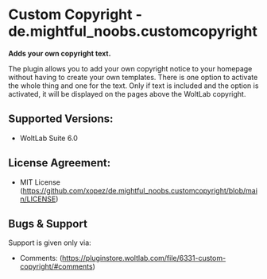 Custom Copyright - de.mightful_noobs.customcopyright
====================
**Adds your own copyright text.**

The plugin allows you to add your own copyright notice to your homepage without having to create your own templates.
There is one option to activate the whole thing and one for the text. Only if text is included and the option is activated, it will be displayed on the pages above the WoltLab copyright.

## Supported Versions:
- WoltLab Suite 6.0

## License Agreement:
- MIT License <by-nc> (https://github.com/xopez/de.mightful_noobs.customcopyright/blob/main/LICENSE)

## Bugs & Support
Support is given only via:
- Comments: (https://pluginstore.woltlab.com/file/6331-custom-copyright/#comments)
